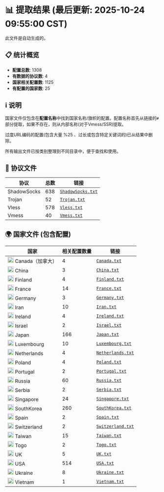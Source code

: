 # 📊 提取结果 (最后更新: 2025-10-24 09:55:00 CST)

此文件是自动生成的。

## 📋 统计概览

- **配置总数**: 1308
- **有数据的协议数**: 4
- **国家相关配置数**: 1125
- **有配置的国家数**: 25

## ℹ️ 说明

国家文件仅包含在**配置名称**中找到国家名称/旗帜的配置。配置名称首先从链接的`#`部分提取，如果不存在，则从内部名称(对于Vmess/SSR)提取。

过度URL编码的配置(包含大量 %25 、过长或包含特定关键词的)已从结果中删除。

所有输出文件已按类别整理到不同目录中，便于查找和使用。

## 📁 协议文件

| 协议 | 总数 | 链接 |
|---|---|---|
| ShadowSocks | 638 | [`ShadowSocks.txt`](protocols/ShadowSocks.txt) |
| Trojan | 52 | [`Trojan.txt`](protocols/Trojan.txt) |
| Vless | 578 | [`Vless.txt`](protocols/Vless.txt) |
| Vmess | 40 | [`Vmess.txt`](protocols/Vmess.txt) |

## 🌍 国家文件 (包含配置)

| 国家 | 相关配置数量 | 链接 |
|---|---|---|
| <img src="https://flagcdn.com/w20/ca.png" width="20" alt="Canada flag"> Canada（加拿大） | 4 | [`Canada.txt`](countries/Canada.txt) |
| <img src="https://flagcdn.com/w20/cn.png" width="20" alt="China flag"> China | 3 | [`China.txt`](countries/China.txt) |
| <img src="https://flagcdn.com/w20/fi.png" width="20" alt="Finland flag"> Finland | 4 | [`Finland.txt`](countries/Finland.txt) |
| <img src="https://flagcdn.com/w20/fr.png" width="20" alt="France flag"> France | 14 | [`France.txt`](countries/France.txt) |
| <img src="https://flagcdn.com/w20/de.png" width="20" alt="Germany flag"> Germany | 3 | [`Germany.txt`](countries/Germany.txt) |
| <img src="https://flagcdn.com/w20/ir.png" width="20" alt="Iran flag"> Iran | 10 | [`Iran.txt`](countries/Iran.txt) |
| <img src="https://flagcdn.com/w20/ie.png" width="20" alt="Ireland flag"> Ireland | 4 | [`Ireland.txt`](countries/Ireland.txt) |
| <img src="https://flagcdn.com/w20/il.png" width="20" alt="Israel flag"> Israel | 2 | [`Israel.txt`](countries/Israel.txt) |
| <img src="https://flagcdn.com/w20/jp.png" width="20" alt="Japan flag"> Japan | 166 | [`Japan.txt`](countries/Japan.txt) |
| <img src="https://flagcdn.com/w20/lu.png" width="20" alt="Luxembourg flag"> Luxembourg | 10 | [`Luxembourg.txt`](countries/Luxembourg.txt) |
| <img src="https://flagcdn.com/w20/nl.png" width="20" alt="Netherlands flag"> Netherlands | 4 | [`Netherlands.txt`](countries/Netherlands.txt) |
| <img src="https://flagcdn.com/w20/pl.png" width="20" alt="Poland flag"> Poland | 4 | [`Poland.txt`](countries/Poland.txt) |
| <img src="https://flagcdn.com/w20/pt.png" width="20" alt="Portugal flag"> Portugal | 2 | [`Portugal.txt`](countries/Portugal.txt) |
| <img src="https://flagcdn.com/w20/ru.png" width="20" alt="Russia flag"> Russia | 60 | [`Russia.txt`](countries/Russia.txt) |
| <img src="https://flagcdn.com/w20/rs.png" width="20" alt="Serbia flag"> Serbia | 2 | [`Serbia.txt`](countries/Serbia.txt) |
| <img src="https://flagcdn.com/w20/sg.png" width="20" alt="Singapore flag"> Singapore | 24 | [`Singapore.txt`](countries/Singapore.txt) |
| <img src="https://flagcdn.com/w20/kr.png" width="20" alt="SouthKorea flag"> SouthKorea | 260 | [`SouthKorea.txt`](countries/SouthKorea.txt) |
| <img src="https://flagcdn.com/w20/es.png" width="20" alt="Spain flag"> Spain | 2 | [`Spain.txt`](countries/Spain.txt) |
| <img src="https://flagcdn.com/w20/ch.png" width="20" alt="Switzerland flag"> Switzerland | 2 | [`Switzerland.txt`](countries/Switzerland.txt) |
| <img src="https://flagcdn.com/w20/tw.png" width="20" alt="Taiwan flag"> Taiwan | 15 | [`Taiwan.txt`](countries/Taiwan.txt) |
| <img src="https://flagcdn.com/w20/tg.png" width="20" alt="Togo flag"> Togo | 2 | [`Togo.txt`](countries/Togo.txt) |
| <img src="https://flagcdn.com/w20/gb.png" width="20" alt="UK flag"> UK | 5 | [`UK.txt`](countries/UK.txt) |
| <img src="https://flagcdn.com/w20/us.png" width="20" alt="USA flag"> USA | 514 | [`USA.txt`](countries/USA.txt) |
| <img src="https://flagcdn.com/w20/ua.png" width="20" alt="Ukraine flag"> Ukraine | 8 | [`Ukraine.txt`](countries/Ukraine.txt) |
| <img src="https://flagcdn.com/w20/vn.png" width="20" alt="Vietnam flag"> Vietnam | 1 | [`Vietnam.txt`](countries/Vietnam.txt) |

